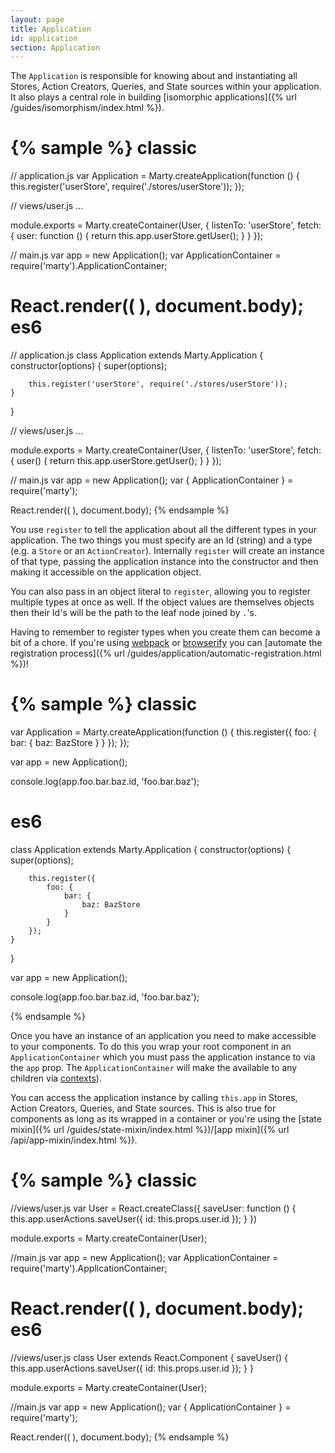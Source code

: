 ```yaml
---
layout: page
title: Application
id: application
section: Application
---
```


The `Application` is responsible for knowing about and instantiating all Stores, Action Creators, Queries, and State sources within your application. It also plays a central role in building [isomorphic applications]({% url /guides/isomorphism/index.html %}).

{% sample %}
classic
=======
// application.js
var Application = Marty.createApplication(function () {
    this.register('userStore', require('./stores/userStore'));
});

// views/user.js
...

module.exports = Marty.createContainer(User, {
    listenTo: 'userStore',
    fetch: {
        user: function () {
            return this.app.userStore.getUser();
        }
    }
});

// main.js
var app = new Application();
var ApplicationContainer = require('marty').ApplicationContainer;

React.render((
    <ApplicationContainer app={app}>
        <User id={123} />
    </ApplicationContainer>
), document.body);
es6
===
// application.js
class Application extends Marty.Application {
    constructor(options) {
        super(options);

        this.register('userStore', require('./stores/userStore'));
    }
}

// views/user.js
...

module.exports = Marty.createContainer(User, {
    listenTo: 'userStore',
    fetch: {
        user() {
            return this.app.userStore.getUser();
        }
    }
});

// main.js
var app = new Application();
var { ApplicationContainer }  = require('marty');

React.render((
    <ApplicationContainer app={app}>
        <User id={123} />
    </ApplicationContainer>
), document.body);
{% endsample %}

You use `register` to tell the application about all the different types in your application. The two things you must specify are an Id (string) and a type (e.g. a `Store` or an `ActionCreator`). Internally `register` will create an instance of that type, passing the application instance into the constructor and then making it accessible on the application object.

You can also pass in an object literal to `register`, allowing you to register multiple types at once as well. If the object values are themselves objects then their Id's will be the path to the leaf node joined by `.`'s.

Having to remember to register types when you create them can become a bit of a chore. If you're using [webpack](http://webpack.github.io/) or [browserify](http://browserify.org) you can [automate the registration process]({% url /guides/application/automatic-registration.html %})!

{% sample %}
classic
=======
var Application =  Marty.createApplication(function () {
    this.register({
        foo: {
            bar: {
                baz: BazStore
            }
        }
    });
});

var app = new Application();

console.log(app.foo.bar.baz.id, 'foo.bar.baz');

es6
===
class Application extends Marty.Application {
    constructor(options) {
        super(options);

        this.register({
            foo: {
                bar: {
                    baz: BazStore
                }
            }
        });
    }
}

var app = new Application();

console.log(app.foo.bar.baz.id, 'foo.bar.baz');

{% endsample %}

Once you have an instance of an application you need to make accessible to  your components. To do this you wrap your root component in an `ApplicationContainer` which you must pass the application instance to via the `app` prop. The `ApplicationContainer` will make the available to any children via [contexts](https://www.tildedave.com/2014/11/15/introduction-to-contexts-in-react-js.html)).

You can access the application instance by calling `this.app` in Stores, Action Creators, Queries, and State sources. This is also true for components as long as its wrapped in a container or you're using the [state mixin]({% url /guides/state-mixin/index.html %})/[app mixin]({% url /api/app-mixin/index.html %}).

{% sample %}
classic
=======
//views/user.js
var User = React.createClass({
    saveUser: function () {
        this.app.userActions.saveUser({
            id: this.props.user.id
        });
    }
})

module.exports = Marty.createContainer(User);

//main.js
var app = new Application();
var ApplicationContainer = require('marty').ApplicationContainer;

React.render((
    <ApplicationContainer app={app}>
        <User />
    </ApplicationContainer>
), document.body);
es6
===
//views/user.js
class User extends React.Component {
    saveUser() {
        this.app.userActions.saveUser({
            id: this.props.user.id
        });
    }
}

module.exports = Marty.createContainer(User);

//main.js
var app = new Application();
var { ApplicationContainer }  = require('marty');

React.render((
    <ApplicationContainer app={app}>
        <User />
    </ApplicationContainer>
), document.body);
{% endsample %}

